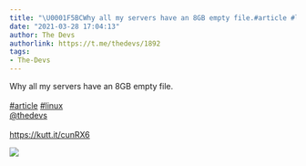 ```yaml
---
title: "\U0001F5BCWhy all my servers have an 8GB empty file.#article #linux@thedevshttps://kutt.it/cunRX6"
date: "2021-03-28 17:04:13"
author: The Devs
authorlink: https://t.me/thedevs/1892
tags:
- The-Devs
---
```

<p>Why all my servers have an 8GB empty file.<br><br><a href="https://t.me/thedevs/1892?q=%23article">#article</a> <a href="https://t.me/thedevs/1892?q=%23linux">#linux</a><br><a href="https://t.me/thedevs" target="_blank">@thedevs</a><br><br><a href="https://kutt.it/cunRX6" target="_blank" rel="noopener">https://kutt.it/cunRX6</a></p><img src="https://cdn4.telesco.pe/file/cxQyqnU861QmKuS7KHOSe0acXq3g0V6LhYq_Ue3MpefG18Ua48pPjtJNQgJ5nL2WmNa-x6LBozKDCnJWLLlX0sORdFY5HLnEYTAoPw_jz0lSJ6j0S0MasCs4xWCTo-dhTnpypw9S4i0fYe3HOdQFH4yeoXeLDxr7lZ9gl986601WKLDsXkC2QSckpZNwjxK-U7TYF1FsYguyQmq3xguIlfQZVgQap9ArIf79A74W3xTJY_T-v6-sx9g8u9oXqIM7sqfikODrhkFjceQZbNUBpetr8PR6PemrpvrVIdG75POoLIoc-105GBMj6fbNjc196y4flVEOQtTyehDqh8YCRw.jpg" referrerpolicy="no-referrer">